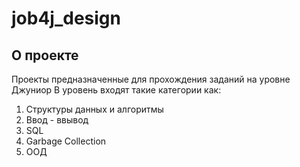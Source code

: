 # job4j_design

## О проекте

Проекты предназначенные для прохождения заданий на уровне Джуниор
В уровень входят такие категории как:
1. Структуры данных и алгоритмы
2. Ввод - ввывод 
3. SQL 
4. Garbage Collection
5. ООД